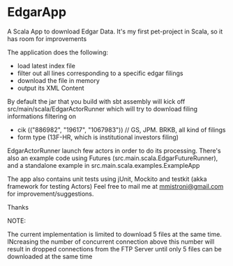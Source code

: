 # EdgarApp
A Scala App to download Edgar Data. 
It's my first pet-project in Scala, so it has room for improvements

The application does the following:
- load latest index file
- filter out all lines corresponding to a specific edgar filings
- download the file in memory
- output its XML Content

By default the jar that you build with sbt assembly will kick off src/main/scala/EdgarActorRunner which will try
to download filing informations filtering on 
- cik (("886982", "19617", "1067983"))     // GS, JPM. BRKB, all kind of filings
- form type (13F-HR, which is institutional investors filing)

EdgarActorRunner launch few actors in order to do its processing.
There's also an example code using Futures (src.main.scala.EdgarFutureRunner), and a standalone example in
src.main.scala.examples.ExampleApp

The app also contains unit tests using jUnit, Mockito and testkit (akka framework for testing Actors)
Feel free to mail me at mmistroni@gmail.com for improvement/suggestions.

Thanks

NOTE:

The current implementation is limited to download 5 files at the same time. INcreasing the 
number of concurrent connection above this number will result in dropped connections from
the FTP Server until only 5 files can be downloaded at the same time

